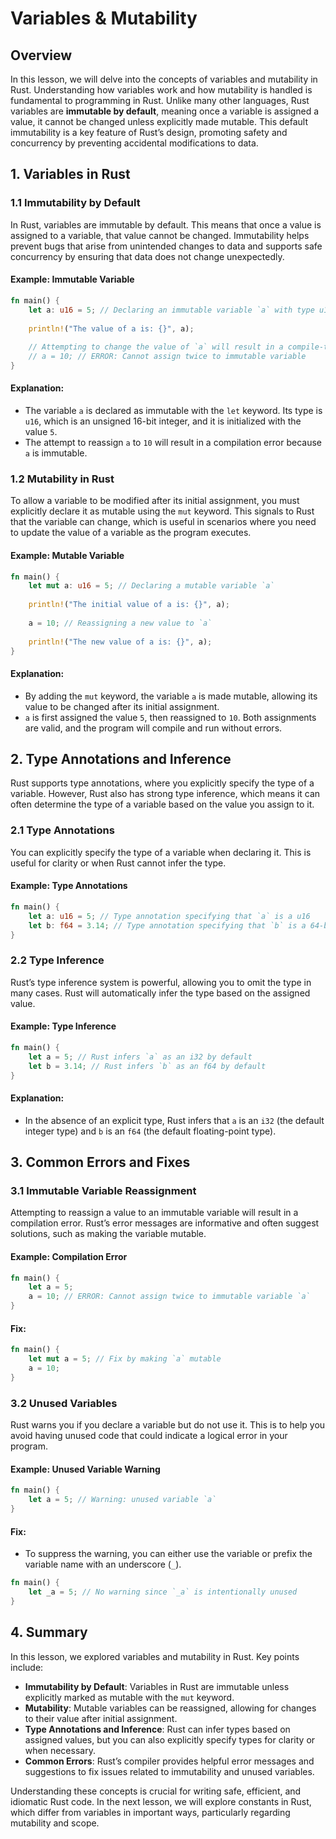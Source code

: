 # Variables & Mutability

## Overview

In this lesson, we will delve into the concepts of variables and mutability in Rust. Understanding how variables work and how mutability is handled is fundamental to programming in Rust. Unlike many other languages, Rust variables are **immutable by default**, meaning once a variable is assigned a value, it cannot be changed unless explicitly made mutable. This default immutability is a key feature of Rust’s design, promoting safety and concurrency by preventing accidental modifications to data.

## 1. Variables in Rust

### 1.1 Immutability by Default

In Rust, variables are immutable by default. This means that once a value is assigned to a variable, that value cannot be changed. Immutability helps prevent bugs that arise from unintended changes to data and supports safe concurrency by ensuring that data does not change unexpectedly.

#### Example: Immutable Variable

```rust
fn main() {
    let a: u16 = 5; // Declaring an immutable variable `a` with type u16 and value 5
    
    println!("The value of a is: {}", a);
    
    // Attempting to change the value of `a` will result in a compile-time error
    // a = 10; // ERROR: Cannot assign twice to immutable variable
}
```

#### Explanation:
- The variable `a` is declared as immutable with the `let` keyword. Its type is `u16`, which is an unsigned 16-bit integer, and it is initialized with the value `5`.
- The attempt to reassign `a` to `10` will result in a compilation error because `a` is immutable.

### 1.2 Mutability in Rust

To allow a variable to be modified after its initial assignment, you must explicitly declare it as mutable using the `mut` keyword. This signals to Rust that the variable can change, which is useful in scenarios where you need to update the value of a variable as the program executes.

#### Example: Mutable Variable

```rust
fn main() {
    let mut a: u16 = 5; // Declaring a mutable variable `a`
    
    println!("The initial value of a is: {}", a);
    
    a = 10; // Reassigning a new value to `a`
    
    println!("The new value of a is: {}", a);
}
```

#### Explanation:
- By adding the `mut` keyword, the variable `a` is made mutable, allowing its value to be changed after its initial assignment.
- `a` is first assigned the value `5`, then reassigned to `10`. Both assignments are valid, and the program will compile and run without errors.

## 2. Type Annotations and Inference

Rust supports type annotations, where you explicitly specify the type of a variable. However, Rust also has strong type inference, which means it can often determine the type of a variable based on the value you assign to it.

### 2.1 Type Annotations

You can explicitly specify the type of a variable when declaring it. This is useful for clarity or when Rust cannot infer the type.

#### Example: Type Annotations

```rust
fn main() {
    let a: u16 = 5; // Type annotation specifying that `a` is a u16
    let b: f64 = 3.14; // Type annotation specifying that `b` is a 64-bit floating point
}
```

### 2.2 Type Inference

Rust’s type inference system is powerful, allowing you to omit the type in many cases. Rust will automatically infer the type based on the assigned value.

#### Example: Type Inference

```rust
fn main() {
    let a = 5; // Rust infers `a` as an i32 by default
    let b = 3.14; // Rust infers `b` as an f64 by default
}
```

#### Explanation:
- In the absence of an explicit type, Rust infers that `a` is an `i32` (the default integer type) and `b` is an `f64` (the default floating-point type).

## 3. Common Errors and Fixes

### 3.1 Immutable Variable Reassignment

Attempting to reassign a value to an immutable variable will result in a compilation error. Rust’s error messages are informative and often suggest solutions, such as making the variable mutable.

#### Example: Compilation Error

```rust
fn main() {
    let a = 5;
    a = 10; // ERROR: Cannot assign twice to immutable variable `a`
}
```

#### Fix:

```rust
fn main() {
    let mut a = 5; // Fix by making `a` mutable
    a = 10;
}
```

### 3.2 Unused Variables

Rust warns you if you declare a variable but do not use it. This is to help you avoid having unused code that could indicate a logical error in your program.

#### Example: Unused Variable Warning

```rust
fn main() {
    let a = 5; // Warning: unused variable `a`
}
```

#### Fix:
- To suppress the warning, you can either use the variable or prefix the variable name with an underscore (`_`).

```rust
fn main() {
    let _a = 5; // No warning since `_a` is intentionally unused
}
```

## 4. Summary

In this lesson, we explored variables and mutability in Rust. Key points include:
- **Immutability by Default**: Variables in Rust are immutable unless explicitly marked as mutable with the `mut` keyword.
- **Mutability**: Mutable variables can be reassigned, allowing for changes to their value after initial assignment.
- **Type Annotations and Inference**: Rust can infer types based on assigned values, but you can also explicitly specify types for clarity or when necessary.
- **Common Errors**: Rust’s compiler provides helpful error messages and suggestions to fix issues related to immutability and unused variables.

Understanding these concepts is crucial for writing safe, efficient, and idiomatic Rust code. In the next lesson, we will explore constants in Rust, which differ from variables in important ways, particularly regarding mutability and scope.